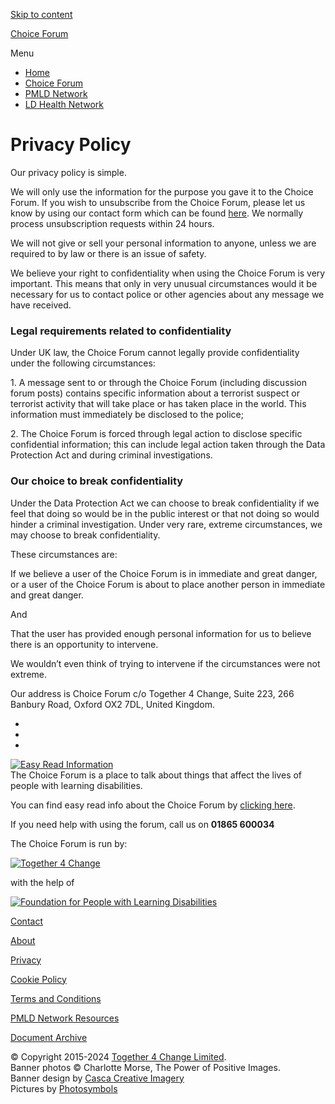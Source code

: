 [Skip to content](#content "Skip to content")

[Choice Forum](https://www.choiceforum.org/)

Menu

* [Home](https://www.choiceforum.org/)
* [Choice Forum](https://our.choiceforum.org/)
* [PMLD Network](https://our.choiceforum.org/c/pmldnetwork)
* [LD Health Network](https://our.learningdisabilitieshealthnetwork.org.uk/)

Privacy Policy
==============

Our privacy policy is simple.

We will only use the information for the purpose you gave it to the Choice Forum. If you wish to unsubscribe from the Choice Forum, please let us know by using our contact form which can be found [here](https://www.choiceforum.org/contact/). We normally process unsubscription requests within 24 hours.

We will not give or sell your personal information to anyone, unless we are required to by law or there is an issue of safety.

We believe your right to confidentiality when using the Choice Forum is very important. This means that only in very unusual circumstances would it be necessary for us to contact police or other agencies about any message we have received.

### Legal requirements related to confidentiality

Under UK law, the Choice Forum cannot legally provide confidentiality under the following circumstances:

1\. A message sent to or through the Choice Forum (including discussion forum posts) contains specific information about a terrorist suspect or terrorist activity that will take place or has taken place in the world. This information must immediately be disclosed to the police;

2\. The Choice Forum is forced through legal action to disclose specific confidential information; this can include legal action taken through the Data Protection Act and during criminal investigations.

### Our choice to break confidentiality

Under the Data Protection Act we can choose to break confidentiality if we feel that doing so would be in the public interest or that not doing so would hinder a criminal investigation. Under very rare, extreme circumstances, we may choose to break confidentiality.

These circumstances are:

If we believe a user of the Choice Forum is in immediate and great danger, or a user of the Choice Forum is about to place another person in immediate and great danger.

And

That the user has provided enough personal information for us to believe there is an opportunity to intervene.

We wouldn’t even think of trying to intervene if the circumstances were not extreme.

Our address is Choice Forum c/o Together 4 Change, Suite 223, 266 Banbury Road, Oxford OX2 7DL, United Kingdom.

* [](https://www.facebook.com/choiceforum/ "Facebook")
* [](https://www.twitter.com/choiceforum "Twitter")
* [](https://www.choiceforum.org/contact/ "Contact")

[![Easy Read Information](/images/easy-read.jpg)](https://www.choiceforum.org/easyread/)  
The Choice Forum is a place to talk about things that affect the lives of people with learning disabilities.

You can find easy read info about the Choice Forum by [clicking here](https://www.choiceforum.org/easyread/).

If you need help with using the forum, call us on **01865 600034**

The Choice Forum is run by:  

[![Together 4 Change](/images/T4CLogo128.png)](https://www.together4change.org/)

with the help of

[![Foundation for People with Learning Disabilities](/images/fpld.gif)](https://www.learningdisabilities.org.uk/)  

[Contact](https://www.choiceforum.org/contact/)

[About](https://www.choiceforum.org/about/)

[Privacy](https://www.choiceforum.org/privacy/)

[Cookie Policy](https://www.choiceforum.org/cookie-policy/)

[Terms and Conditions](https://www.choiceforum.org/terms-and-conditions/)

[PMLD Network Resources](https://www.choiceforum.org/resources/)

[Document Archive](https://www.choiceforum.org/document-archive/)

© Copyright 2015-2024 [Together 4 Change Limited](https://www.together4change.org/).  
Banner photos © Charlotte Morse, The Power of Positive Images.  
Banner design by [Casca Creative Imagery](https://www.facebook.com/cascacreativeimagery/)  
Pictures by [Photosymbols](https://www.photosymbols.com/)

[](# "Scroll back to top")